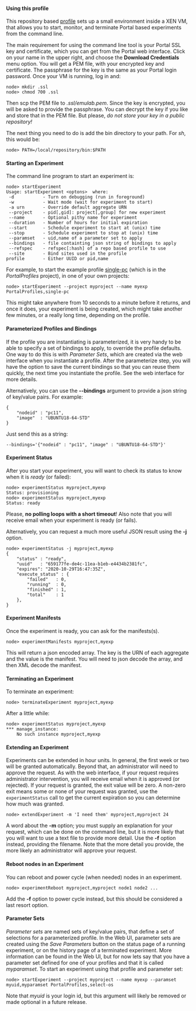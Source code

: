 #### Using this profile

This repository based [profile](https://www.cloudlab.us/show-profile.php?uuid=bdca59db-aa6a-11e9-8677-e4434b2381fc)
sets up a small environment inside a XEN VM,
that allows you to start, monitor, and terminate Portal based experiments
from the command line.

The main requirement for using the command line tool is your Portal SSL key
and certificate, which you can get from the Portal web interface. Click on
your name in the upper right, and choose the **Download Credentials** menu
option. You will get a PEM file, with your encrypted key and certificate.
The passphrase for the key is the same as your Portal login password. Once
your VM is running, log in and:

	node> mkdir .ssl
	node> chmod 700 .ssl

Then scp the PEM file to *.ssl/emulab.pem*. Since the key is encrypted, you
will be asked to provide the passphrase. You can decrypt the key if you
like and store that in the PEM file. But please, *do not store your key in
a public repository!*

The next thing you need to do is add the bin directory to your path.
For *sh*, this would be:

	node> PATH=/local/repository/bin:$PATH

#### Starting an Experiment

The command line program to start an experiment is:

	node> startExperiment 
	Usage: startExperiment <optons>  where:
	 -d           - Turn on debugging (run in foreground)
	 -w           - Wait mode (wait for experiment to start)
	 -a urn       - Override default aggregate URN
	 --project    - pid[,gid]: project[,group] for new experiment
	 --name       - Optional pithy name for experiment
	 --duration   - Number of hours for initial expiration
	 --start      - Schedule experiment to start at (unix) time
	 --stop       - Schedule experiment to stop at (unix) time
	 --paramset   - uid,name of a parameter set to apply
     --bindings   - file containting json string of bindings to apply
	 --refspec    - refspec[:hash] of a repo based profile to use
	 --site       - Bind sites used in the profile
	profile       - Either UUID or pid,name

For example, to start the example profile
[single-pc](https://www.cloudlab.us/p/PortalProfiles/single-pc)
(which is in the *PortalProfiles* project), in one of your own projects:

	node> startExperiment --project myproject --name myexp PortalProfiles,single-pc

This might take anywhere from 10 seconds to a minute before it
returns, and once it does, your experiment is being created, which
might take another few minutes, or a really long time, depending on
the profile.

#### Parameterized Profiles and Bindings

If the profile you are instantiating is parameterized, it is very handy to
be able to specify a set of bindings to apply, to override the profile
defaults. One way to do this is with *Parameter Sets*, which are created
via the web interface when you instantiate a profile. After the
parameterize step, you will have the option to save the current bindings so
that you can reuse them quickly, the next time you instantiate the profile.
See the web interface for more details.

Alternatively, you can use the **--bindings** argument to provide a json
string of key/value pairs. For example:

    {
	    "nodeid" : "pc11",
        "image"  : "UBUNTU18-64-STD" 
	}
	
Just send this as a string:

	--bindings='{"nodeid" : "pc11",	"image" : "UBUNTU18-64-STD"}'

#### Experiment Status

After you start your experiment, you will want to check its status to
know when it is *ready* (or failed):

	node> experimentStatus myproject,myexp
	Status: provisioning
	node> experimentStatus myproject,myexp
	Status: ready

Please, **no polling loops with a short timeout**!  Also note that you
will receive email when your experiment is ready (or fails).

Alternatively, you can request a much more useful JSON result using
the **-j** option.

	node> experimentStatus -j myproject,myexp
    {
	    "status" : "ready",
	    "uuid"   : "659177fe-de4c-11ea-b1eb-e4434b2381fc",
		"expires": "2020-10-29T16:47:35Z",
        "execute_status" : {
			"failed"   : 0,
			"running"  : 0,
			"finished" : 1,
			"total"    : 1
		},
	}

#### Experiment Manifests

Once the experiment is ready, you can ask for the manifests(s). 

	node> experimentManifests myproject,myexp
	
This will return a json encoded array. The key is the URN of each aggregate
and the value is the manifest. You will need to json decode the array, and
then XML decode the manifest.
	
#### Terminating an Experiment

To terminate an experiment:

	node> terminateExperiment myproject,myexp

After a little while:

	node> experimentStatus myproject,myexp
	*** manage_instance:
	    No such instance myproject,myexp
		
#### Extending an Experiment

Experiments can be extended in hour units. In general, the first week or
two will be granted automatically. Beyond that, an administrator will need
to approve the request. As with the web interface, if your request requires
administrator intervention, you will receive email when it is approved (or
rejected). If your request is granted, the exit value will be zero. A
non-zero exit means some or none of your request was granted, use the
`experimentStatus` call to get the current expiration so you can determine
how much was granted. 

	node> extendExperiment -m 'I need them' myproject,myproject 24
	
A word about the **-m** option; you must supply an explanation for your
request, which can be done on the command line, but it is more likely that
you will want to use a text file to provide more detail. Use the **-f**
option instead, providing the filename. Note that the more detail you
provide, the more likely an administrator will approve your request.

#### Reboot nodes in an Experiment

You can reboot and power cycle (when needed) nodes in an experiment.

	node> experimentReboot myproject,myproject node1 node2 ...
	
Add the **-f** option to power cycle instead, but this should be 
considered a last resort option.

#### Parameter Sets

*Parameter sets* are named sets of key/value pairs, that define a set of
selections for a parameterized profile. In the Web UI, parameter sets are
created using the *Save Parameters* button on the status page of a running
experiment, or on the history page of a terminated experiment. More
information can be found in the Web UI, but for now lets say that you have
a parameter set defined for one of your profiles and that it is called
*myparamset*. To start an experiment using that profile and parameter set:

	node> startExperiment --project myproject --name myexp --paramset myuid,myparamset PortalProfiles,select-os

Note that *myuid* is your login id, but this argument will likely be
removed or made optional in a future release.

